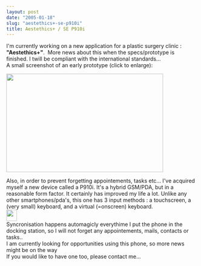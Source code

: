 ```yaml
---
layout: post
date: "2005-01-18"
slug: "aestethics+-se-p910i"
title: Aestethics+ / SE P910i
---
```


<p>
I&#39;m currently working on a new application for a plastic surgery clinic :&nbsp; <strong>&quot;Aestethics+&quot;</strong>.&nbsp;&nbsp;More news about this when the specs/prototype is finished. I twill be compliant with the international standards...<br />
A small screenshot of an early prototype (click to enlarge): 
</p>
<p>
<a href="https://www.corebvba.be/blog/content/binary/aestethics+.GIF" target="_new"><img style="width: 414px; height: 260px" src="/blog/content/binary/aestethics+.GIF" border="0" alt="" width="414" height="260" /></a>
</p>
<p>
Also, in order to prevent forgetting appointements, tasks etc... I&#39;ve acquired myself a new device called a P910i. It&#39;s a hybrid GSM/PDA, but in a reasonable form factor. It certainly has improved my life a lot. Unlike any other smartphones/pda&#39;s, this one has 3 input methods : a touchscreen, a (very small) keyboard, and a virtual (=onscreen) keyboard.<br />
<img src="/blog/content/binary/p910i.jpg" border="0" alt="" width="28" height="30" /><br />
Syncronisation happens automagicly everythime I put the phone in the docking station, so I will not forget any appointements, mails, contacts or tasks..<br />
I am currently looking for opportunities using this phone, so more news might be on the way<br />
If you would like to have one too, please contact me...
</p>
<p>
&nbsp;
</p>
<p>
&nbsp;
</p>
